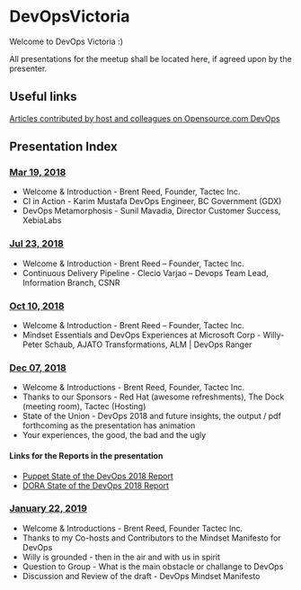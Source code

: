 # DevOpsVictoria
Welcome to DevOps Victoria :)

All presentations for the meetup shall be located here, if agreed upon by the presenter. 

## Useful links
[Articles contributed by host and colleagues on Opensource.com DevOps](https://opensource.com/article/18/12/blueprint-team-devops-mindset)

## Presentation Index

### [Mar 19, 2018](meetup-notes/2018-03-19)

* Welcome & Introduction - Brent Reed, Founder, Tactec Inc.
* CI in Action - Karim Mustafa DevOps Engineer, BC Government (GDX)
* DevOps Metamorphosis - Sunil Mavadia, Director Customer Success, XebiaLabs

### [Jul 23, 2018](meetup-notes/2018-07-23)

* Welcome & Introduction - Brent Reed – Founder, Tactec Inc.
* Continuous Delivery Pipeline - Clecio Varjao – Devops Team Lead, Information Branch, CSNR

### [Oct 10, 2018](meetup-notes/2018-10-23)

* Welcome & Introduction - Brent Reed – Founder, Tactec Inc.
* Mindset Essentials and DevOps Experiences at Microsoft Corp - Willy-Peter Schaub, AJATO Transformations,
  ALM | DevOps Ranger

### [Dec 07, 2018](meetup-notes/2018-12-7)

* Welcome & Introductions - Brent Reed, Founder, Tactec Inc.
* Thanks to our Sponsors - Red Hat (awesome refreshments), The Dock (meeting room), Tactec (Hosting)
* State of the Union - DevOps 2018 and future insights, the output / pdf forthcoming as the presentation has animation
* Your experiences, the good, the bad and the ugly

#### Links for the Reports in the presentation

* [Puppet State of the DevOps 2018 Report](https://puppet.com/resources/whitepaper/state-of-devops-report)
* [DORA State of the DevOps 2018 Report](https://cloudplatformonline.com/2018-state-of-devops.html)

### [January 22, 2019](meetup-notes/2019-01-22)

* Welcome & Introductions - Brent Reed, Founder Tactec Inc.
* Thanks to my Co-hosts and Contributors to the Mindset Manifesto for DevOps
* Willy is grounded - then in the air and with us in spirit
* Question to Group - What is the main obstacle or challange to DevOps
* Discussion and Review of the draft - DevOps Mindset Manifesto
